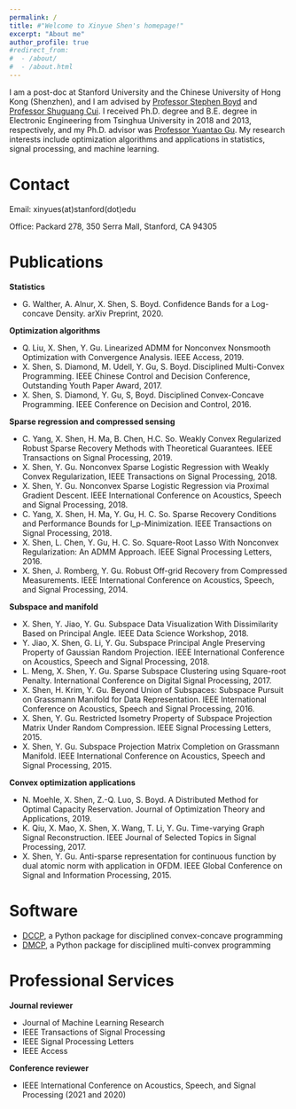 ```yaml
---
permalink: /
title: #"Welcome to Xinyue Shen's homepage!"
excerpt: "About me"
author_profile: true
#redirect_from: 
#  - /about/
#  - /about.html
---
```


I am a post-doc at Stanford University and the Chinese University of Hong Kong (Shenzhen), 
and I am advised by [Professor Stephen Boyd](https://web.stanford.edu/~boyd/) and [Professor Shuguang Cui](https://scholar.google.com/citations?user=1o_qvR0AAAAJ&hl=en). 
I received Ph.D. degree and B.E. degree in Electronic Engineering from Tsinghua University in 2018 and 2013, respectively, 
and my Ph.D. advisor was [Professor Yuantao Gu](https://scholar.google.com/citations?hl=en&user=FL61g6wAAAAJ). 
My research interests include optimization algorithms and applications in statistics, signal processing, and machine learning.


Contact
======
Email: xinyues(at)stanford(dot)edu

Office: Packard 278, 350 Serra Mall, Stanford, CA 94305

Publications
======

**Statistics**

- G. Walther, A. Alnur, X. Shen, S. Boyd. Confidence Bands for a Log-concave Density. arXiv Preprint, 2020.

**Optimization algorithms**

- Q. Liu, X. Shen, Y. Gu. Linearized ADMM for Nonconvex Nonsmooth Optimization with Convergence Analysis. IEEE Access, 2019.
- X. Shen, S. Diamond, M. Udell, Y. Gu, S. Boyd. Disciplined Multi-Convex Programming. IEEE Chinese Control and Decision Conference, Outstanding Youth Paper Award, 2017.
- X. Shen, S. Diamond, Y. Gu, S, Boyd. Disciplined Convex-Concave Programming. IEEE Conference on Decision and Control, 2016.

**Sparse regression and compressed sensing**

- C. Yang, X. Shen, H. Ma, B. Chen, H.C. So. Weakly Convex Regularized Robust Sparse Recovery Methods with Theoretical Guarantees. IEEE Transactions on Signal Processing, 2019.
- X. Shen, Y. Gu. Nonconvex Sparse Logistic Regression with Weakly Convex Regularization, IEEE Transactions on Signal Processing, 2018.
- X. Shen, Y. Gu. Nonconvex Sparse Logistic Regression via Proximal Gradient Descent. IEEE International Conference on Acoustics, Speech and Signal Processing, 2018.
- C. Yang, X. Shen, H. Ma, Y. Gu, H. C. So. Sparse Recovery Conditions and Performance Bounds for l_p-Minimization. IEEE Transactions on Signal Processing, 2018.
- X. Shen, L. Chen, Y. Gu, H. C. So. Square-Root Lasso With Nonconvex Regularization: An ADMM Approach. IEEE Signal Processing Letters, 2016.
- X. Shen, J. Romberg, Y. Gu. Robust Off-grid Recovery from Compressed Measurements. IEEE International Conference on Acoustics, Speech, and Signal Processing, 2014.

**Subspace and manifold**

- X. Shen, Y. Jiao, Y. Gu. Subspace Data Visualization With Dissimilarity Based on Principal Angle. IEEE Data Science Workshop, 2018.
- Y. Jiao, X. Shen, G. Li, Y. Gu. Subspace Principal Angle Preserving Property of Gaussian Random Projection. IEEE International Conference on Acoustics, Speech and Signal Processing, 2018.
- L. Meng, X. Shen, Y. Gu. Sparse Subspace Clustering using Square-root Penalty. International Conference on Digital Signal Processing, 2017.
- X. Shen, H. Krim, Y. Gu. Beyond Union of Subspaces: Subspace Pursuit on Grassmann Manifold for Data Representation. IEEE International Conference on Acoustics, Speech and Signal Processing, 2016.
- X. Shen, Y. Gu. Restricted Isometry Property of Subspace Projection Matrix Under Random Compression. IEEE Signal Processing Letters, 2015.
- X. Shen, Y. Gu. Subspace Projection Matrix Completion on Grassmann Manifold. IEEE International Conference on Acoustics, Speech and Signal Processing, 2015.

**Convex optimization applications**

- N. Moehle, X. Shen, Z.-Q. Luo, S. Boyd. A Distributed Method for Optimal Capacity Reservation. Journal of Optimization Theory and Applications, 2019.
- K. Qiu, X. Mao, X. Shen, X. Wang, T. Li, Y. Gu. Time-varying Graph Signal Reconstruction. IEEE Journal of Selected Topics in Signal Processing, 2017.
- X. Shen, Y. Gu. Anti-sparse representation for continuous function by dual atomic norm with application in OFDM. IEEE Global Conference on Signal and Information Processing, 2015.


Software
======
- [DCCP](https://github.com/cvxgrp/dccp), a Python package for disciplined convex-concave programming
- [DMCP](https://github.com/cvxgrp/dmcp), a Python package for disciplined multi-convex programming

Professional Services
======

**Journal reviewer** 
- Journal of Machine Learning Research
- IEEE Transactions of Signal Processing
- IEEE Signal Processing Letters
- IEEE Access

**Conference reviewer**
- IEEE International Conference on Acoustics, Speech, and Signal Processing (2021 and 2020)

